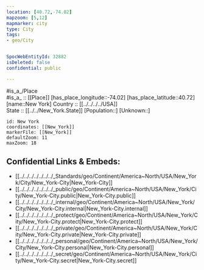 ```yaml
---
location: [40.72,-74.02] 
mapzoom: [5,12] 
mapmarker: city 
type: City
tags:
- geo/City


SpocWebEntityId: 32882
isDeleted: false
confidential: public

---
```

#is_a_/Place  
#is_a_ :: [[Place]] 
[has_place_longitude::-74.02] 
[has_place_latitude::40.72] 
[name::New York] 
Country :: [[../../../../USA]]  
State :: [[../../New_York.State]] 
[Population::] 
[Unknown::] 


```leaflet
id: New York
coordinates: [[New_York]] 
markerFile: [[New_York]] 
defaultZoom: 11 
maxZoom: 18
```


## Confidential Links & Embeds: 
- [[../../../../../../../_Standards/geo/Continent/America~North/USA/New_York/City/New_York-City|New_York-City]] 
- [[../../../../../../../_public/geo/Continent/America~North/USA/New_York/City/New_York-City.public|New_York-City.public]] 
- [[../../../../../../../_internal/geo/Continent/America~North/USA/New_York/City/New_York-City.internal|New_York-City.internal]] 
- [[../../../../../../../_protect/geo/Continent/America~North/USA/New_York/City/New_York-City.protect|New_York-City.protect]] 
- [[../../../../../../../_private/geo/Continent/America~North/USA/New_York/City/New_York-City.private|New_York-City.private]] 
- [[../../../../../../../_personal/geo/Continent/America~North/USA/New_York/City/New_York-City.personal|New_York-City.personal]] 
- [[../../../../../../../_secret/geo/Continent/America~North/USA/New_York/City/New_York-City.secret|New_York-City.secret]] 
